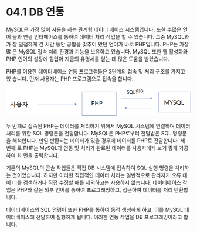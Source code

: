 # 04.1 DB 연동 
MySQL은 가장 많이 사용을 하는 관계형 데이터 베이스 시스템입니다. 또한 수많은 언어 들과 연결 인터페이스를 통하여 데이터 처리 작업을 할 수 있습니다. 그중 MySQL과 가 장 밀접하게 긴 시간 동안 궁합을 맞추어 왔던 언어가 바로 PHP입니다. PHP는 가장 많 은 MySQL 접속 처리 환경과 기능을 보유하고 있습니다. MySQL 또한 웹 활성화와 PHP 
언어의 성장에 힘입어 지금의 유명세를 얻는 데 많은 도움을 받았습니다.  

PHP를 이용한 데이터베이스 연동 프로그램들은 3단계의 접속 및 처리 구조를 가지고 있 습니다. 먼저 사용자는 PHP 프로그램으로 접속을 합니다.  

![](./img/04_001.png)

두 번째로 접속된 PHP는 데이터를 처리하기 위해서 MySQL 시스템에 연결하며 데이터 처리를 위한 SQL 명령문을 전달합니다. MySQL은 PHP로부터 전달받은 SQL 명령문을 해석합니다. 만일 반환되는 데이터가 있을 경우에 데이터를 PHP로 전달합니다. 세 번째 로 PHP는 MySQL과 연동 및 처리가 완료된 데이터를 사용자에게 보기 좋게 가공하여 화 면을 출력합니다.  

기존의 MySQL의 콘솔 작업들은 직접 DB 시스템에 접속하여 SQL 실행 명령을 처리하 는 것이었습니다. 하지만 이러한 직접적인 데이터 처리는 일반적으로 관리자가 오류 데이 터를 검색하거나 직접 수정할 때를 제외하고는 사용하지 않습니다. 데이터베이스 작업은 PHP와 같은 외부 언어를 통하여 프로그래밍하고, 접근하여 데이터를 처리 반환합니다.  

데이터베이스의 SQL 명령어 또한 PHP를 통하여 동적 생성하게 하고, 이를 MySQL 데 이터베이스에 전달하여 실행하게 됩니다. 이러한 연동 작업을 DB 프로그래밍이라고 합니다.  
 